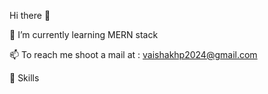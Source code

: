   Hi there 👋


 🧠 I’m currently learning MERN stack
 
 📫 To reach me shoot a mail at : vaishakhp2024@gmail.com

 🔗 Skills




